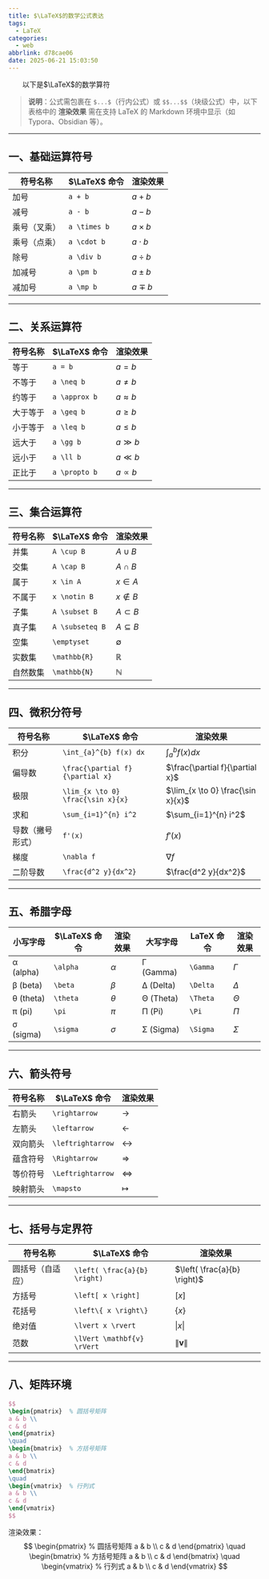```yaml
---
title: $\LaTeX$的数学公式表达
tags:
  - LaTeX
categories:
  - web
abbrlink: d78cae06
date: 2025-06-21 15:03:50
---
```

&emsp;&emsp;以下是$\LaTeX$的数学算符

> **说明**：公式需包裹在 `$...$`（行内公式）或 `$$...$$`（块级公式）中，以下表格中的 **渲染效果** 需在支持 LaTeX 的 Markdown 环境中显示（如 Typora、Obsidian 等）。

---

## 一、基础运算符号
| 符号名称       | $\LaTeX$ 命令      | 渲染效果         |
|----------------|----------------|------------------|
| 加号           | `a + b`        | $a + b$          |
| 减号           | `a - b`        | $a - b$          |
| 乘号（叉乘）   | `a \times b`   | $a \times b$     |
| 乘号（点乘）   | `a \cdot b`    | $a \cdot b$      |
| 除号           | `a \div b`     | $a \div b$       |
| 加减号         | `a \pm b`      | $a \pm b$        |
| 减加号         | `a \mp b`      | $a \mp b$        |

---

## 二、关系运算符
| 符号名称       | $\LaTeX$ 命令      | 渲染效果         |
|----------------|----------------|------------------|
| 等于           | `a = b`        | $a = b$          |
| 不等于         | `a \neq b`     | $a \neq b$       |
| 约等于         | `a \approx b`  | $a \approx b$    |
| 大于等于       | `a \geq b`     | $a \geq b$       |
| 小于等于       | `a \leq b`     | $a \leq b$       |
| 远大于         | `a \gg b`      | $a \gg b$        |
| 远小于         | `a \ll b`      | $a \ll b$        |
| 正比于         | `a \propto b`  | $a \propto b$    |

---

## 三、集合运算符
| 符号名称       | $\LaTeX$ 命令          | 渲染效果             |
|----------------|--------------------|----------------------|
| 并集           | `A \cup B`         | $A \cup B$          |
| 交集           | `A \cap B`         | $A \cap B$          |
| 属于           | `x \in A`          | $x \in A$           |
| 不属于         | `x \notin B`       | $x \notin B$        |
| 子集           | `A \subset B`      | $A \subset B$       |
| 真子集         | `A \subseteq B`    | $A \subseteq B$     |
| 空集           | `\emptyset`        | $\emptyset$         |
| 实数集         | `\mathbb{R}`       | $\mathbb{R}$        |
| 自然数集       | `\mathbb{N}`       | $\mathbb{N}$        |

---

## 四、微积分符号
| 符号名称         | $\LaTeX$ 命令                 | 渲染效果                  |
|------------------|---------------------------|---------------------------|
| 积分             | `\int_{a}^{b} f(x) dx`    | $\int_{a}^{b} f(x) dx$    |
| 偏导数           | `\frac{\partial f}{\partial x}` | $\frac{\partial f}{\partial x}$ |
| 极限             | `\lim_{x \to 0} \frac{\sin x}{x}` | $\lim_{x \to 0} \frac{\sin x}{x}$ |
| 求和             | `\sum_{i=1}^{n} i^2`      | $\sum_{i=1}^{n} i^2$      |
| 导数（撇号形式） | `f'(x)`                   | $f'(x)$                   |
| 梯度             | `\nabla f`                | $\nabla f$                |
| 二阶导数         | `\frac{d^2 y}{dx^2}`      | $\frac{d^2 y}{dx^2}$      |

---

## 五、希腊字母
| 小写字母 | $\LaTeX$ 命令 | 渲染效果 | 大写字母 | LaTeX 命令 | 渲染效果 |
|----------|------------|----------|----------|------------|----------|
| α (alpha) | `\alpha`   | $\alpha$ | Γ (Gamma) | `\Gamma`   | $\Gamma$ |
| β (beta)  | `\beta`    | $\beta$  | Δ (Delta) | `\Delta`   | $\Delta$ |
| θ (theta) | `\theta`   | $\theta$ | Θ (Theta) | `\Theta`   | $\Theta$ |
| π (pi)    | `\pi`      | $\pi$    | Π (Pi)    | `\Pi`      | $\Pi$    |
| σ (sigma) | `\sigma`   | $\sigma$ | Σ (Sigma) | `\Sigma`   | $\Sigma$ |

---

## 六、箭头符号
| 符号名称   | $\LaTeX$ 命令         | 渲染效果            |
|------------|-------------------|---------------------|
| 右箭头     | `\rightarrow`    | $\rightarrow$       |
| 左箭头     | `\leftarrow`     | $\leftarrow$        |
| 双向箭头   | `\leftrightarrow`| $\leftrightarrow$   |
| 蕴含符号   | `\Rightarrow`    | $\Rightarrow$       |
| 等价符号   | `\Leftrightarrow`| $\Leftrightarrow$   |
| 映射箭头   | `\mapsto`        | $\mapsto$           |

---

## 七、括号与定界符
| 符号名称       | $\LaTeX$ 命令                     | 渲染效果                     |
|----------------|--------------------------------|------------------------------|
| 圆括号（自适应）| `\left( \frac{a}{b} \right)`   | $\left( \frac{a}{b} \right)$  |
| 方括号         | `\left[ x \right]`             | $\left[ x \right]$            |
| 花括号         | `\left\{ x \right\}`           | $\left\{ x \right\}$          |
| 绝对值         | `\lvert x \rvert`              | $\lvert x \rvert$             |
| 范数           | `\lVert \mathbf{v} \rVert`     | $\lVert \mathbf{v} \rVert$    |

---

## 八、矩阵环境
```latex
$$ 
\begin{pmatrix}  % 圆括号矩阵
a & b \\
c & d 
\end{pmatrix}
\quad
\begin{bmatrix}  % 方括号矩阵
a & b \\
c & d 
\end{bmatrix}
\quad
\begin{vmatrix}  % 行列式
a & b \\
c & d 
\end{vmatrix}
$$
```
渲染效果：
$$ 
\begin{pmatrix}  % 圆括号矩阵
a & b \\
c & d 
\end{pmatrix}
\quad
\begin{bmatrix}  % 方括号矩阵
a & b \\
c & d 
\end{bmatrix}
\quad
\begin{vmatrix}  % 行列式
a & b \\
c & d 
\end{vmatrix}
$$
